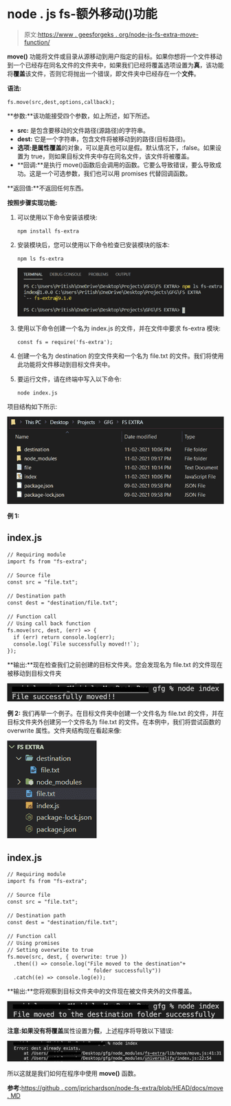 # node . js fs-额外移动()功能

> 原文:[https://www . geesforgeks . org/node-js-fs-extra-move-function/](https://www.geeksforgeeks.org/node-js-fs-extra-move-function/)

**move()** 功能将文件或目录从源移动到用户指定的目标。如果你想将一个文件移动到一个已经存在同名文件的文件夹中，如果我们已经将覆盖选项设置为**真**，该功能将**覆盖**该文件，否则它将抛出一个错误，即文件夹中已经存在一个**文件**。

**语法:**

```
fs.move(src,dest,options,callback);
```

**参数:**该功能接受四个参数，如上所述，如下所述。

*   **src:** 是包含要移动的文件路径(源路径)的字符串。
*   **dest:** 它是一个字符串，包含文件将被移动到的路径(目标路径)。
*   **选项:**是属性**覆盖**的对象，可以是真也可以是假。默认情况下，:false。如果设置为 true，则如果目标文件夹中存在同名文件，该文件将被覆盖。
*   **回调:**是执行 move()函数后会调用的函数。它要么导致错误，要么导致成功。这是一个可选参数，我们也可以用 promises 代替回调函数。

**返回值:**不返回任何东西。

**按照步骤实现功能:**

1.  可以使用以下命令安装该模块:

    ```
    npm install fs-extra
    ```

2.  安装模块后，您可以使用以下命令检查已安装模块的版本:

    ```
    npm ls fs-extra
    ```

    ![](img/a3d63ce87510249375413dd51d74dc1e.png)

3.  使用以下命令创建一个名为 index.js 的文件，并在文件中要求 fs-extra 模块:

    ```
    const fs = require('fs-extra');
    ```

4.  创建一个名为 destination 的空文件夹和一个名为 file.txt 的文件。我们将使用此功能将文件移动到目标文件夹中。

5.  要运行文件，请在终端中写入以下命令:

    ```
    node index.js
    ```

项目结构如下所示:

![](img/53e9e3a2e270363c7a90d75e3a42eb29.png)

**例 1:**

## index.js

```
// Requiring module
import fs from "fs-extra";

// Source file
const src = "file.txt";

// Destination path
const dest = "destination/file.txt";

// Function call
// Using call back function
fs.move(src, dest, (err) => {
  if (err) return console.log(err);
  console.log(`File successfully moved!!`);
});
```

**输出:**现在检查我们之前创建的目标文件夹。您会发现名为 file.txt 的文件现在被移动到目标文件夹

![](img/e34f9ab571456134cce1bf4f17d595bc.png)

**例 2:** 我们再举一个例子。在目标文件夹中创建一个文件名为 file.txt 的文件，并在目标文件夹外创建另一个文件名为 file.txt 的文件。在本例中，我们将尝试函数的 overwrite 属性。文件夹结构现在看起来像:

![](img/b2d3ca34b6834eadf924f260db70ad04.png)

## index.js

```
// Requiring module
import fs from "fs-extra";

// Source file
const src = "file.txt";

// Destination path
const dest = "destination/file.txt";

// Function call
// Using promises
// Setting overwrite to true
fs.move(src, dest, { overwrite: true })
  .then(() => console.log("File moved to the destination"+
                          " folder successfully"))
  .catch((e) => console.log(e));
```

**输出:**您将观察到目标文件夹中的文件现在被文件夹外的文件覆盖。

![](img/8d3b09cce760c1d6a5450a1246a91e67.png)

**注意:**如果没有将**覆盖**属性设置为**假**，上述程序将导致以下错误:

![](img/0593e919270ca8f258458a5613759a5e.png)

所以这就是我们如何在程序中使用 **move()** 函数。

**参考:**[https://github . com/jprichardson/node-fs-extra/blob/HEAD/docs/move . MD](https://github.com/jprichardson/node-fs-extra/blob/HEAD/docs/move.md)